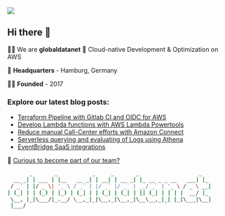 <img src='https://github.com/globaldatanet/.github/raw/main/profile/logo.png'/>

## Hi there 👋

🙋‍♀️ We are **globaldatanet** 💜 Cloud-native Development & Optimization on AWS

🌈 **Headquarters** - Hamburg, Germany

👩‍💻 **Founded** - 2017

### Explore our latest blog posts:

<!--START_SECTION:techblog-->
* [Terraform Pipeline with Gitlab CI and OIDC for AWS](https:&#x2F;&#x2F;globaldatanet.com&#x2F;tech-blog&#x2F;terraform-pipeline-with-gitlab-ci-and-oidc-for-aws)
* [Develop Lambda functions with AWS Lambda Powertools](https:&#x2F;&#x2F;globaldatanet.com&#x2F;tech-blog&#x2F;develop-lambda-functions-with-aws-lambda-powertools)
* [Reduce manual Call-Center efforts with Amazon Connect](https:&#x2F;&#x2F;globaldatanet.com&#x2F;tech-blog&#x2F;reduce-manual-call-center-efforts-with-amazon-connect)
* [Serverless querying and evaluating of Logs using Athena](https:&#x2F;&#x2F;globaldatanet.com&#x2F;tech-blog&#x2F;serverless-querying-and-evaluating-of-logs-using-athena)
* [EventBridge SaaS integrations](https:&#x2F;&#x2F;globaldatanet.com&#x2F;tech-blog&#x2F;eventbridge-saas-integrations)
<!--END_SECTION:techblog-->

👾 [Curious to become part of our team?](https://globaldatanet.com/careers)

```bash
       _       _           _     _       _                   _   
  __ _| | ___ | |__   __ _| | __| | __ _| |_ __ _ _ __   ___| |_ 
 / _` | |/ _ \| '_ \ / _` | |/ _` |/ _` | __/ _` | '_ \ / _ \ __|
| (_| | | (_) | |_) | (_| | | (_| | (_| | || (_| | | | |  __/ |_ 
 \__, |_|\___/|_.__/ \__,_|_|\__,_|\__,_|\__\__,_|_| |_|\___|\__|
 |___/                                                           

```
